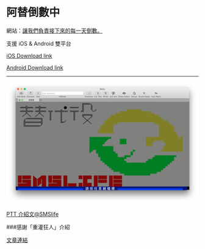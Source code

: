 # 阿替倒數中

網站：[讓我們負責接下來的每一天倒數。](http://smscount.lol)

支援 iOS & Android 雙平台

[iOS Download link](https://itunes.apple.com/us/app/a-ti-dao-shu-zhong/id1032930906?l=zh&ls=1&mt=8)

[Android Download link](https://play.google.com/store/apps/details?id=tpentrepreneur.app.smscount)

----

![SMSlife](sms-board.png)

[PTT 介紹文@SMSlife](https://www.ptt.cc/bbs/SMSlife/M.1444877992.A.C23.html)

###感謝「重灌狂人」介紹

[文章連結](https://briian.com/32802/smscount.html)

